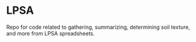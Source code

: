 # LPSA
Repo for code related to gathering, summarizing, determining soil texture, and more from LPSA spreadsheets.
